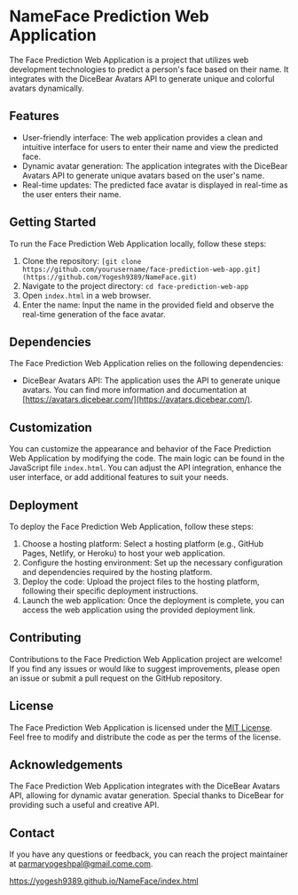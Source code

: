 # NameFace Prediction Web Application

The Face Prediction Web Application is a project that utilizes web development technologies to predict a person's face based on their name. It integrates with the DiceBear Avatars API to generate unique and colorful avatars dynamically.

## Features

- User-friendly interface: The web application provides a clean and intuitive interface for users to enter their name and view the predicted face.
- Dynamic avatar generation: The application integrates with the DiceBear Avatars API to generate unique avatars based on the user's name.
- Real-time updates: The predicted face avatar is displayed in real-time as the user enters their name.

## Getting Started

To run the Face Prediction Web Application locally, follow these steps:

1. Clone the repository: `[git clone https://github.com/yourusername/face-prediction-web-app.git](https://github.com/Yogesh9389/NameFace.git)`
2. Navigate to the project directory: `cd face-prediction-web-app`
3. Open `index.html` in a web browser.
4. Enter the name: Input the name in the provided field and observe the real-time generation of the face avatar.

## Dependencies

The Face Prediction Web Application relies on the following dependencies:

- DiceBear Avatars API: The application uses the API to generate unique avatars. You can find more information and documentation at [https://avatars.dicebear.com/](https://avatars.dicebear.com/).

## Customization

You can customize the appearance and behavior of the Face Prediction Web Application by modifying the code. The main logic can be found in the JavaScript file `index.html`. You can adjust the API integration, enhance the user interface, or add additional features to suit your needs.

## Deployment

To deploy the Face Prediction Web Application, follow these steps:

1. Choose a hosting platform: Select a hosting platform (e.g., GitHub Pages, Netlify, or Heroku) to host your web application.
2. Configure the hosting environment: Set up the necessary configuration and dependencies required by the hosting platform.
3. Deploy the code: Upload the project files to the hosting platform, following their specific deployment instructions.
4. Launch the web application: Once the deployment is complete, you can access the web application using the provided deployment link.

## Contributing

Contributions to the Face Prediction Web Application project are welcome! If you find any issues or would like to suggest improvements, please open an issue or submit a pull request on the GitHub repository.

## License

The Face Prediction Web Application is licensed under the [MIT License](LICENSE). Feel free to modify and distribute the code as per the terms of the license.

## Acknowledgements

The Face Prediction Web Application integrates with the DiceBear Avatars API, allowing for dynamic avatar generation. Special thanks to DiceBear for providing such a useful and creative API.

## Contact

If you have any questions or feedback, you can reach the project maintainer at [parmaryogeshpal@gmail.come.com](mailto:your-email@example.com).


 https://yogesh9389.github.io/NameFace/index.html
